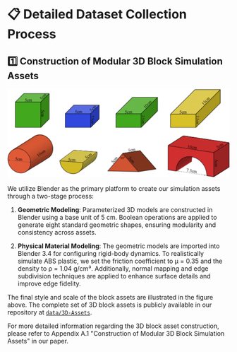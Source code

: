 # 📋 Detailed Dataset Collection Process

## 1️⃣ Construction of Modular 3D Block Simulation Assets

![Modular 3D Blocks](https://github.com/PhyBlock/PhyBlock/blob/main/Imgs/PhyBlock_Assets.png)

We utilize Blender as the primary platform to create our simulation assets through a two-stage process:

1. **Geometric Modeling**:
   Parameterized 3D models are constructed in Blender using a base unit of 5 cm. Boolean operations are applied to generate eight standard geometric shapes, ensuring modularity and consistency across assets.

2. **Physical Material Modeling**:
   The geometric models are imported into Blender 3.4 for configuring rigid-body dynamics. To realistically simulate ABS plastic, we set the friction coefficient to μ = 0.35 and the density to ρ = 1.04 g/cm³. Additionally, normal mapping and edge subdivision techniques are applied to enhance surface details and improve edge fidelity.

The final style and scale of the block assets are illustrated in the figure above. The complete set of 3D block assets is publicly available in our repository at [`data/3D-Assets`](https://github.com/PhyBlock/PhyBlock/tree/main/data/block_assets).

For more detailed information regarding the 3D block asset construction, please refer to Appendix A.1 "Construction of Modular 3D Block Simulation Assets" in our paper.
